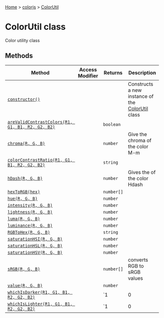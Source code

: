 [Home](./index) &gt; [colorjs](./colorjs.md) &gt; [ColorUtil](./colorjs.colorutil.md)

# ColorUtil class

Color utility class

## Methods

| Method                                                                                            | Access Modifier | Returns     | Description                                                                |
| ------------------------------------------------------------------------------------------------- | --------------- | ----------- | -------------------------------------------------------------------------- |
| [`constructor()`](./colorjs.colorutil.constructor.md)                                             |                 |             | Constructs a new instance of the [ColorUtil](./colorjs.colorutil.md) class |
| [`areValidContrastColors(R1, G1, B1, R2, G2, B2)`](./colorjs.colorutil.arevalidcontrastcolors.md) |                 | `boolean`   |                                                                            |
| [`chroma(R, G, B)`](./colorjs.colorutil.chroma.md)                                                |                 | `number`    | Give the chroma of the color M-m                                           |
| [`colorContrastRatio(R1, G1, B1, R2, G2, B2)`](./colorjs.colorutil.colorcontrastratio.md)         |                 | `string`    |                                                                            |
| [`hDash(R, G, B)`](./colorjs.colorutil.hdash.md)                                                  |                 | `number`    | Gives the of the color Hdash                                               |
| [`hexToRGB(hex)`](./colorjs.colorutil.hextorgb.md)                                                |                 | `number[]`  |                                                                            |
| [`hue(R, G, B)`](./colorjs.colorutil.hue.md)                                                      |                 | `number`    |                                                                            |
| [`intensity(R, G, B)`](./colorjs.colorutil.intensity.md)                                          |                 | `number`    |                                                                            |
| [`lightness(R, G, B)`](./colorjs.colorutil.lightness.md)                                          |                 | `number`    |                                                                            |
| [`luma(R, G, B)`](./colorjs.colorutil.luma.md)                                                    |                 | `number`    |                                                                            |
| [`luminance(R, G, B)`](./colorjs.colorutil.luminance.md)                                          |                 | `number`    |                                                                            |
| [`RGBToHex(R, G, B)`](./colorjs.colorutil.rgbtohex.md)                                            |                 | `string`    |                                                                            |
| [`saturationHSI(R, G, B)`](./colorjs.colorutil.saturationhsi.md)                                  |                 | `number`    |                                                                            |
| [`saturationHSL(R, G, B)`](./colorjs.colorutil.saturationhsl.md)                                  |                 | `number`    |                                                                            |
| [`saturationHSV(R, G, B)`](./colorjs.colorutil.saturationhsv.md)                                  |                 | `number`    |                                                                            |
| [`sRGB(R, G, B)`](./colorjs.colorutil.srgb.md)                                                    |                 | `number[]`  | converts RGB to sRGB values                                                |
| [`value(R, G, B)`](./colorjs.colorutil.value.md)                                                  |                 | `number`    |                                                                            |
| [`whichIsDarker(R1, G1, B1, R2, G2, B2)`](./colorjs.colorutil.whichisdarker.md)                   |                 | `1 | 0 | 2` |                                                                            |
| [`whichIsLighter(R1, G1, B1, R2, G2, B2)`](./colorjs.colorutil.whichislighter.md)                 |                 | `1 | 0 | 2` |                                                                            |
